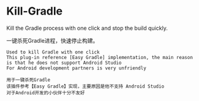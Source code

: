 # Kill-Gradle


Kill the Gradle process with one click and stop the build quickly.

一键杀死Gradle进程，快速停止构建。



    Used to kill Gradle with one click
    This plug-in reference [Easy Gradle] implementation, the main reason is that he does not support Android Studio
    For Android development partners is very unfriendly
    
    用于一键杀死Gradle
    该插件参考【Easy Gradle】实现，主要原因是他不支持 Android Studio
    对于Android开发的小伙伴十分不友好
